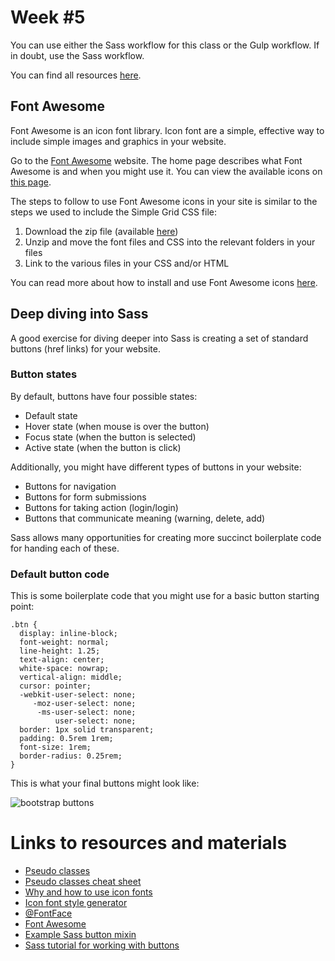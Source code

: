 # Week #5

You can use either the Sass workflow for this class or the Gulp workflow. If in doubt, use the Sass workflow.

You can find all resources [here](../Resources).

## Font Awesome

Font Awesome is an icon font library. Icon font are a simple, effective way to include simple images and graphics in your website.

Go to the [Font Awesome](http://fontawesome.io/) website. The home page describes what Font Awesome is and when you might use it. You can view the available icons on [this page](http://fontawesome.io/icons/).

The steps to follow to use Font Awesome icons in your site is similar to the steps we used to include the Simple Grid CSS file:

1. Download the zip file (available [here](http://fontawesome.io/assets/font-awesome-4.6.3.zip))
2. Unzip and move the font files and CSS into the relevant folders in your files
3. Link to the various files in your CSS and/or HTML

You can read more about how to install and use Font Awesome icons [here](http://fontawesome.io/get-started/).

## Deep diving into Sass

A good exercise for diving deeper into Sass is creating a set of standard buttons (href links) for your website.

### Button states

By default, buttons have four possible states:

* Default state
* Hover state (when mouse is over the button)
* Focus state (when the button is selected)
* Active state (when the button is click)

Additionally, you might have different types of buttons in your website:

* Buttons for navigation
* Buttons for form submissions
* Buttons for taking action (login/login)
* Buttons that communicate meaning (warning, delete, add)

Sass allows many opportunities for creating more succinct boilerplate code for handing each of these.

### Default button code

This is some boilerplate code that you might use for a basic button starting point:

```
.btn {
  display: inline-block;
  font-weight: normal;
  line-height: 1.25;
  text-align: center;
  white-space: nowrap;
  vertical-align: middle;
  cursor: pointer;
  -webkit-user-select: none;
     -moz-user-select: none;
      -ms-user-select: none;
          user-select: none;
  border: 1px solid transparent;
  padding: 0.5rem 1rem;
  font-size: 1rem;
  border-radius: 0.25rem;
}
```

This is what your final buttons might look like:

![bootstrap buttons](http://2.bp.blogspot.com/-XHKxHbdM54E/VUEf1eY4R0I/AAAAAAAAAq0/Fcsonl5P_lc/s1600/custom-twitter-bootstrap-buttons-with-icons-images.png)

# Links to resources and materials

* [Pseudo classes](https://css-tricks.com/pseudo-class-selectors/)
* [Pseudo classes cheat sheet](http://www.cheetyr.com/css-selectors#Pseudoclasses)
* [Why and how to use icon fonts](http://vanseodesign.com/web-design/icon-fonts/)
* [Icon font style generator](https://css-tricks.com/examples/IconFont/)
* [@FontFace](https://css-tricks.com/snippets/css/using-font-face/)
* [Font Awesome](http://fontawesome.io/get-started/)
* [Example Sass button mixin](https://codepen.io/jason-kinney/pen/AqbCi)
* [Sass tutorial for working with buttons](http://blog.teamtreehouse.com/create-a-themable-button-set-with-sass)
